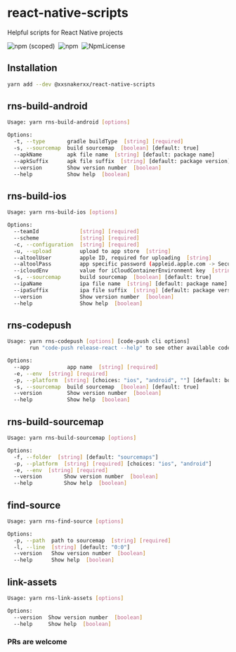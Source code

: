 # react-native-scripts
Helpful scripts for React Native projects

![npm (scoped)](https://img.shields.io/npm/v/@xxsnakerxx/react-native-scripts.svg)&nbsp;&nbsp;![npm](https://img.shields.io/npm/dt/@xxsnakerxx/react-native-scripts.svg)&nbsp;&nbsp;![NpmLicense](https://img.shields.io/npm/l/@xxsnakerxx/react-native-scripts.svg)

## Installation
```bash
yarn add --dev @xxsnakerxx/react-native-scripts
```

## rns-build-android
```bash
Usage: yarn rns-build-android [options]

Options:
  -t, --type       gradle buildType  [string] [required]
  -s, --sourcemap  build sourcemap  [boolean] [default: true]
  --apkName        apk file name  [string] [default: package name]
  --apkSuffix      apk file suffix  [string] [default: package version]
  --version        Show version number  [boolean]
  --help           Show help  [boolean]
```

## rns-build-ios
```bash
Usage: yarn rns-build-ios [options]

Options:
  --teamId             [string] [required]
  --scheme             [string] [required]
  -c, --configuration  [string] [required]
  -u, --upload         upload to app store  [string]
  --altoolUser         apple ID, required for uploading  [string]
  --altoolPass         app specific password (appleid.apple.com -> Security -> Generate Password), required for uploading  [string]
  --icloudEnv          value for iCloudContainerEnvironment key  [string] [default: "Production"]
  -s, --sourcemap      build sourcemap  [boolean] [default: true]
  --ipaName            ipa file name  [string] [default: package name]
  --ipaSuffix          ipa file suffix  [string] [default: package version]
  --version            Show version number  [boolean]
  --help               Show help  [boolean]
```

## rns-codepush
```bash
Usage: yarn rns-codepush [options] [code-push cli options]
       run "code-push release-react --help" to see other available code-push options

Options:
  --app            app name  [string] [required]
  -e, --env  [string] [required]
  -p, --platform  [string] [choices: "ios", "android", ""] [default: both]
  -s, --sourcemap  build sourcemap  [boolean] [default: true]
  --version        Show version number  [boolean]
  --help           Show help  [boolean]
```

## rns-build-sourcemap
```bash
Usage: yarn rns-build-sourcemap [options]

Options:
  -f, --folder  [string] [default: "sourcemaps"]
  -p, --platform  [string] [required] [choices: "ios", "android"]
  -e, --env  [string] [required]
  --version       Show version number  [boolean]
  --help          Show help  [boolean]
```

## find-source
```bash
Usage: yarn rns-find-source [options]

Options:
  -p, --path  path to sourcemap  [string] [required]
  -l, --line  [string] [default: "0:0"]
  --version   Show version number  [boolean]
  --help      Show help  [boolean]
```

## link-assets
```bash
Usage: yarn rns-link-assets [options]

Options:
  --version  Show version number  [boolean]
  --help     Show help  [boolean]
```

### PRs are welcome
